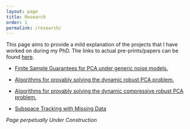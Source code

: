 ```yaml
---
layout: page
title: Research
order: 1
permalink: /research/
---
```



This page aims to provide a mild explanation of the projects that I have worked on during my PhD. The links to actual pre-prints/papers can be found [here](https://praneethmurthy.github.io/publications). 

* [Finite Sample Guarantees for PCA under generic noise models.](PCALimits.html)

* [Algorithms for provably solving the dynamic robust PCA problem.](DynRPCA.html)

* [Algorithms for provably solving the dynamic compressive robust PCA problem.](CompDynRPCA.html)

* [Subspace Tracking with Missing Data](/NORSTRandom.pdf)

*Page perpetually Under Construction*



